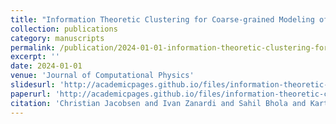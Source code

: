 ```yaml
---
title: "Information Theoretic Clustering for Coarse-grained Modeling of Non-equilibrium Gas Dynamics"
collection: publications
category: manuscripts
permalink: /publication/2024-01-01-information-theoretic-clustering-for-coarse-grained-modeling-of-non-equilibrium-gas-dynamics
excerpt: ''
date: 2024-01-01
venue: 'Journal of Computational Physics'
slidesurl: 'http://academicpages.github.io/files/information-theoretic-clustering-for-coarse-grained-modeling-of-non-equilibrium-gas-dynamics_slides.pdf'
paperurl: 'http://academicpages.github.io/files/information-theoretic-clustering-for-coarse-grained-modeling-of-non-equilibrium-gas-dynamics.pdf'
citation: 'Christian Jacobsen and Ivan Zanardi and Sahil Bhola and Karthik Duraisamy and Marco Panesi. (2024). &quot;Information Theoretic Clustering for Coarse-grained Modeling of Non-equilibrium Gas Dynamics.&quot; <i>Journal of Computational Physics</i>.'
---
```

